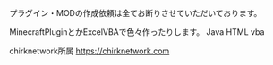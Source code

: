 プラグイン・MODの作成依頼は全てお断りさせていただいております。

MinecraftPluginとかExcelVBAで色々作ったりします。
Java HTML vba

chirknetwork所属 https://chirknetwork.com
